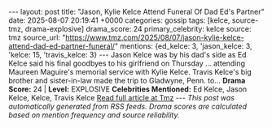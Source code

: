 --- layout: post title: "Jason, Kylie Kelce Attend Funeral Of Dad Ed's Partner" date: 2025-08-07 20:19:41 +0000 categories: gossip tags: [kelce, source-tmz, drama-explosive] drama_score: 24 primary_celebrity: kelce source: tmz source_url: "https://www.tmz.com/2025/08/07/jason-kylie-kelce-attend-dad-ed-partner-funeral/" mentions: {ed_kelce: 3, 'jason_kelce: 3, 'kelce: 15, 'travis_kelce: 3} --- Jason Kelce was by his dad's side as Ed Kelce said his final goodbyes to his girlfriend on Thursday ... attending Maureen Maguire's memorial service with Kylie Kelce. Travis Kelce's big brother and sister-in-law made the trip to Gladwyne, Penn. to… **Drama Score:** 24 | **Level:** EXPLOSIVE **Celebrities Mentioned:** Ed Kelce, Jason Kelce, Kelce, Travis Kelce [Read full article at Tmz](https://www.tmz.com/2025/08/07/jason-kylie-kelce-attend-dad-ed-partner-funeral/) --- *This post was automatically generated from RSS feeds. Drama scores are calculated based on mention frequency and source reliability.*